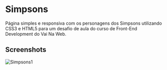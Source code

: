 
# Simpsons

Página simples e responsiva com os personagens dos Simpsons utilizando CSS3 e HTML5 para um desafio de aula do curso de Front-End Development do Vai Na Web.

## Screenshots

![Simpsons1](https://github.com/nathansodre/simpsons-site/assets/127889971/b985c4de-f0f5-41d8-a151-3b6358a1836e)

